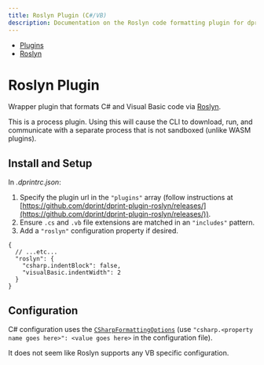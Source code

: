 ```yaml
---
title: Roslyn Plugin (C#/VB)
description: Documentation on the Roslyn code formatting plugin for dprint.
---
```


<nav class="breadcrumb" aria-label="breadcrumbs">
  <ul>
    <li><a href="/plugins">Plugins</a></li>
    <li><a href="/plugins/roslyn">Roslyn</a></li>
  </ul>
</nav>

# Roslyn Plugin

Wrapper plugin that formats C# and Visual Basic code via [Roslyn](https://github.com/dotnet/roslyn).

<div class="message is-warning">
  <div class="message-body">
    This is a process plugin. Using this will cause the CLI to download, run, and communicate with a separate process that is not sandboxed (unlike WASM plugins).
  </div>
</div>

## Install and Setup

In _.dprintrc.json_:

1. Specify the plugin url in the `"plugins"` array (follow instructions at [https://github.com/dprint/dprint-plugin-roslyn/releases/](https://github.com/dprint/dprint-plugin-roslyn/releases/)).
2. Ensure `.cs` and `.vb` file extensions are matched in an `"includes"` pattern.
3. Add a `"roslyn"` configuration property if desired.

```jsonc
{
  // ...etc...
  "roslyn": {
    "csharp.indentBlock": false,
    "visualBasic.indentWidth": 2
  }
}
```

## Configuration

C# configuration uses the [`CSharpFormattingOptions`](https://docs.microsoft.com/en-us/dotnet/api/microsoft.codeanalysis.csharp.formatting.csharpformattingoptions?view=roslyn-dotnet) (use `"csharp.<property name goes here>": <value goes here>` in the configuration file).

It does not seem like Roslyn supports any VB specific configuration.
